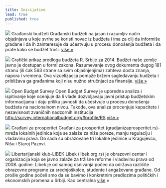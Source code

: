 ```yaml
---
title: Inicijative
lead: true
published: true
---
```


![](http://voditeracuna.rs/wp-content/uploads/2014/05/Najava-gra%C4%91anskih-bud%C5%BEeta1-140x33.jpg)
Građanski budžeti
Građanski budžeti na jasan i razumljiv način objašnjava u koje svrhe se koristi novac iz budžeta i ima za cilj da informiše građane i da ih zainteresuje da učestvuju u procesu donošenja budžeta i da prate kako se budžet troši. [više »](http://voditeracuna.rs/initiative/graficki-prikaz-predloga-budzeta-r-srbije-za-2014/)

![](http://voditeracuna.rs/wp-content/uploads/2014/01/budzet.info_-140x189.png)
Grafički prikaz predloga budžeta R. Srbije za 2014.
Budžet naše zemlje javno je dostupan u formi zakona. Razumevanje ovog dokumenta dugog 181 stranu (ili čak 563 strane sa svim objašnjenjima) zahteva dosta znanja, napora i vremena.  Ova vizuelizacija pomaže bržem sagledavanju budžeta i približava ga građanima koji nisu nužno stručnjaci za finansije. [više »](http://voditeracuna.rs/initiative/open-budget-survey/)

![](http://voditeracuna.rs/wp-content/uploads/2013/09/Open-Budget-Survey-140x39.png)
Open Budget Survey
Open Budget Survey je uporedna analiza i ispitivanje koje ocenjuje da li vlade dozvoljavaju javni pristup budžetskim informacijama i daju priliku javnosti da učestvuje u procesu donošenja budžeta na nacionalnom nivou. Takođe, ova analiza procenjuje kapacitete i nezavisnost zvaničnih nadzornih institucija http://survey.internationalbudget.org/#profile/RS  [više »](http://voditeracuna.rs/initiative/gradani-za-prosperitet/)


![](http://voditeracuna.rs/wp-content/uploads/2013/07/Gradjani-za-prosperitet-140x140.jpg)
Građani za prosperitet
Građani za prosperitet (gradjanizaprosperitet.rs)- mreža lokalnih jedinica koja se zalaže za niže poreze, manju regulaciju i vladavinu prava. Do sada su obrazovane tri lokalne jedinice u Kragujevcu, Nišu i Staroj Pazovi. 

![](http://voditeracuna.rs/wp-content/uploads/2013/07/logo-140x48.jpg)
Libertarijanski klub-LIBEK
Libek (libek.org.rs) je obrazovni centar i organizacija koja se javno zalaže za tržišne reforme i vladavinu prava od 2008. godine. Libek je od samog osnivanja počeo da održava različite obrazovne programe za srednjoškolce, studente i angažovane građane. Od prošle godine počeli smo da se bavimo i konkretnim predlozima političkih i ekonomskih promena u Srbiji. Kao centralna [više](http://voditeracuna.rs/initiative/libertarijanski-klub-libek/) »  

